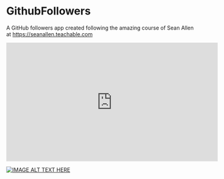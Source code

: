 # GithubFollowers
A GitHub followers app created following the amazing course of Sean Allen at https://seanallen.teachable.com


<iframe width="560" height="315" src="https://www.youtube-nocookie.com/embed/HKabNovd-OA" frameborder="0" allow="accelerometer; autoplay; encrypted-media; gyroscope; picture-in-picture" allowfullscreen></iframe>

[![IMAGE ALT TEXT HERE](http://img.youtube.com/vi/HKabNovd-OA/0.jpg)](http://www.youtube.com/watch?v=HKabNovd-OA)

